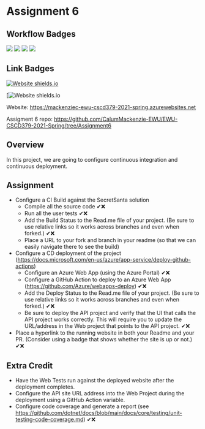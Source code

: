 ﻿# Assignment 6

## Workflow Badges
![](../../workflows/WebBuildAndTest/badge.svg)
![](../../workflows/ApiBuildAndTest/badge.svg)
![](../../workflows/AzureBuildAndDeployWeb/badge.svg)
![](../../workflows/AzureBuildAndDeployApi/badge.svg)

## Link Badges
[![Website shields.io](https://img.shields.io/website-up-down-green-red/http/shields.io.svg)](https://mackenziec-ewu-cscd379-2021-spring.azurewebsites.net/)

[![Website shields.io](https://img.shields.io/endpoint?url=https://www.google.com/&style?style=plastic&logo=appveyor)

Website: https://mackenziec-ewu-cscd379-2021-spring.azurewebsites.net

Assigment 6 repo: https://github.com/CalumMackenzie-EWU/EWU-CSCD379-2021-Spring/tree/Assignment6



## Overview

In this project, we are going to configure continuous integration and continuous deployment.

## Assignment

- Configure a CI Build against the SecretSanta solution
  - Compile all the source code ✔❌
  - Run all the user tests ✔❌
  - Add the Build Status to the Read.me file of your project.  (Be sure to use relative links so it works across branches and even when forked.) ✔❌
  - Place a URL to your fork and branch in your readme (so that we can easily navigate there to see the build)
- Configure a CD deployment of the project (https://docs.microsoft.com/en-us/azure/app-service/deploy-github-actions)
  - Configure an Azure Web App (using the Azure Portal) ✔❌
  - Configure a GitHub Action to deploy to an Azure Web App (https://github.com/Azure/webapps-deploy) ✔❌
  - Add the Deploy Status to the Read.me file of your project.  (Be sure to use relative links so it works across branches and even when forked.) ✔❌
  - Be sure to deploy the API project and verify that the UI that calls the API project works correctly. This will require you to update the URL/address in the Web project that points to the API project. ✔❌
- Place a hyperlink to the running website in both your Readme and your PR. (Consider using a badge that shows whether the site is up or not.) ✔❌

## Extra Credit

- Have the Web Tests run against the deployed website after the deployment completes.
- Configure the API site URL address into the Web Project during the deployment using a GitHub Action variable.
- Configure code coverage and generate a report (see https://github.com/dotnet/docs/blob/main/docs/core/testing/unit-testing-code-coverage.md) ✔❌



